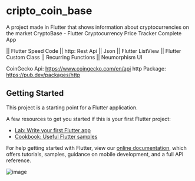 # cripto_coin_base

A project made in Flutter that shows information about cryptocurrencies on the market
CryptoBase - Flutter Cryptocurrency Price Tracker Complete App

|| Flutter Speed Code || http: Rest Api || Json || Flutter ListView || Flutter Custom Class || Recurring Functions || Neumorphism UI

CoinGecko Api: https://www.coingecko.com/en/api http Package: https://pub.dev/packages/http


## Getting Started

This project is a starting point for a Flutter application.

A few resources to get you started if this is your first Flutter project:

- [Lab: Write your first Flutter app](https://flutter.dev/docs/get-started/codelab)
- [Cookbook: Useful Flutter samples](https://flutter.dev/docs/cookbook)

For help getting started with Flutter, view our
[online documentation](https://flutter.dev/docs), which offers tutorials,
samples, guidance on mobile development, and a full API reference.




![image](https://user-images.githubusercontent.com/69631288/153485402-f71f2a44-f716-4e60-bcab-97ebbcc24f15.png)

